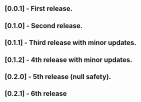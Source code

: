 ## [0.0.1] - First release.

## [0.1.0] - Second release.

## [0.1.1] - Third release with minor updates.
## [0.1.2] - 4th release with minor updates.

## [0.2.0] - 5th release (null safety).

## [0.2.1] - 6th release

